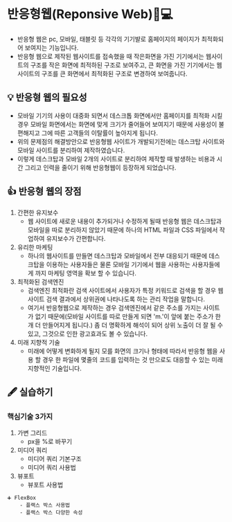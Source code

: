 # 반응형웹(Reponsive Web)📱💻

- 반응형 웹은 pc, 모바일, 태블릿 등 각각의 기기뱔로 홈페이지의 페이지가 최적화되어 보여지는 기능입니다.
- 반응형 웹으로 제작된 웹사이트를 접속했을 때 작은화면을 가진 기기에서는 웹사이트의 구조를 작은 화면에 최적하된 구조로 보여주고, 큰 화면을 가진 기기에서는 웹사이트의 구조를 큰 화면에서 최적화된 구조로 변경하여 보여줍니다.

## 💡 반응형 웹의 필요성

- 모바일 기기의 사용이 대중화 되면서 데스크톱 화면에서만 홈페이지를 최적화 시킬경우 모바일 화면에서는 화면에 맞게 크기가 줄어들어 보여지기 때문에 사용성이 불편해지고 그에 따른 고객들의 이탈률이 높아지게 됩니다.
- 위의 문제점의 해결방안으로 반응형웹 사이트가 개발되기전에는 데스크탑 사이트와 모바일 사이트를 분리하여 제작하였습니다.
- 이렇게 데스크탑과 모바일 2개의 사이트로 분리하여 제작할 때 발생하는 비용과 시간 그리고 인력을 줄이기 위해 반응형웹이 등장하게 되었습니다.

## 👍 반응형 웹의 장점

1. 간편한 유지보수
   - 웹 사이트에 새로운 내용이 추가되거나 수정하게 될때 반응형 웹은 데스크탑과 모바일을 따로 분리하지 않았기 때문에 하나의 HTML 파일과 CSS 파일에서 작업하여 유지보수가 간편합니다.
1. 유리한 마케팅
   - 하나의 웹사이트를 만들면 데스크탑과 모바일에서 전부 대응되기 때문에 데스크탑을 이용하는 사용자들은 물론 모바일 기기에서 웹을 사용하는 사용자들에게 까지 마케팅 영역을 확보 할 수 있습니다.
1. 최적화된 검색엔진
   - 검색엔진 최적화란 검색 사이트에서 사용자가 특정 키워드로 검색을 할 경우 웹사이트 검색 결과에서 상위권에 나타나도록 하는 관리 작업을 말합니다.
   - 여기서 반응형웹으로 제작하는 경우 검색엔진에서 같은 주소를 가지는 사이트가 없기 때문에(모바일 사이트를 따로 만들게 되면 'm.'이 앞에 붙는 주소가 한 개 더 만들어지게 됩니다.) 좀 더 명확하게 해석이 되어 상위 노출이 더 잘 될 수 있고, 그것으로 인한 광고효과도 볼 수 있습니다.
1. 미래 지향적 기술
   - 미래에 어떻게 변화하게 될지 모를 화면의 크기나 형태에 따라서 반응형 웹을 사용 할 경우 한 파일에 몇줄의 코드를 입력하는 것 만으로도 대응할 수 있는 미래 지향적인 기술입니다.

## 🖋 실습하기

### 핵심기술 3가지

1. 가변 그리드
   - px을 %로 바꾸기
1. 미디어 쿼리
   - 미디어 쿼리 기본구조
   - 미디어 쿼리 사용법
1. 뷰포트
   - 뷰포트 사용법

```
➕ FlexBox
    - 플랙스 박스 사용법
    - 플랙스 박스 다양한 속성
```
